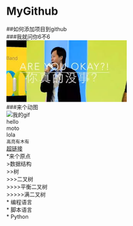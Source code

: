 # MyGithub
##如何添加项目到github<br>
###我就问你6不6<br>
![image](https://github.com/ainiyiwan/MyGithub/raw/master/images/areyouok.jpg "我的图片")<br>
###来个动图<br>
![](http://img05.tooopen.com/products/20141215/EC17D785-1E06-F2C9-8A4B-4CBE9D0C8B08.gif "我的gif")<br>
        hello<br>
        moto<br>
        lola<br>
        `高亮有木有`<br>
        [超链接](https://www.baidu.com/)<br>
        *来个原点<br>
        >数据结构<br>
        >>树<br>
        >>>二叉树<br>
        >>>>平衡二叉树<br>
        >>>>>满二叉树<br>
        * 编程语言<br>
            * 脚本语言<br>
                * Python<br>